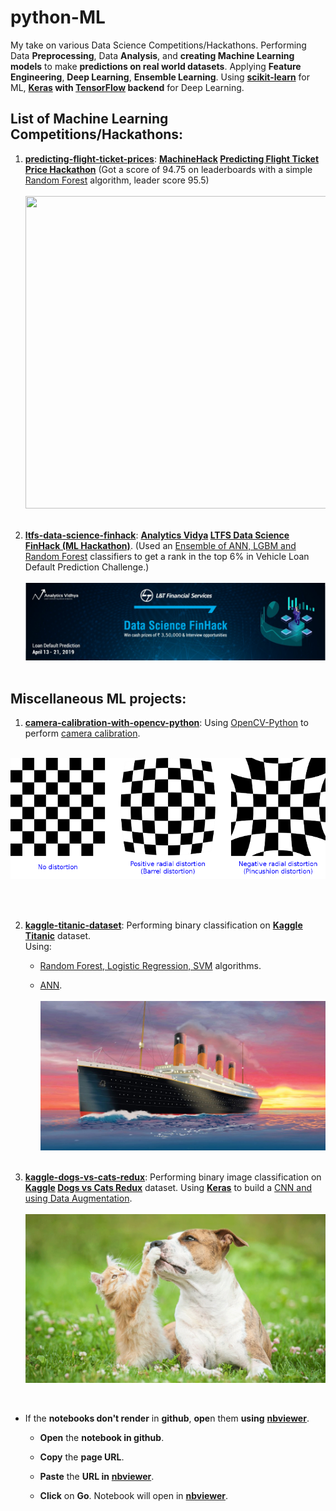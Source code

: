 # python-ML 
My take on various Data Science Competitions/Hackathons. Performing Data **Preprocessing**, Data **Analysis**, and **creating Machine Learning models** to make **predictions on real world datasets**. Applying **Feature Engineering**, **Deep Learning**, **Ensemble Learning**.
Using [**scikit-learn**](https://scikit-learn.org) for ML, **[Keras](keras.io) with [TensorFlow](https://www.tensorflow.org) backend** for Deep Learning.

## List of Machine Learning Competitions/Hackathons:
1) [**predicting-flight-ticket-prices**](https://github.com/mohitr7/python-ML/tree/master/predicting-flight-ticket-prices): **[MachineHack](https://www.machinehack.com) [Predicting Flight Ticket Price Hackathon](https://www.machinehack.com/course/predict-the-flight-ticket-price-hackathon/)** (Got a score of 94.75 on leaderboards with a simple [Random Forest](https://github.com/mohitr7/python-ML/blob/master/predicting-flight-ticket-prices/predicting_flight_ticket_prices.ipynb) algorithm, leader score 95.5) <br><br>
<img src="images/ticket_prices.png" height="500px" width="1100px">  <br><br>

2) [**ltfs-data-science-finhack**](https://github.com/mohitr7/python-ML/tree/master/ltfs-data-science-finhack): **[Analytics Vidya](https://www.analyticsvidhya.com) [LTFS Data Science FinHack (ML Hackathon)](https://datahack.analyticsvidhya.com/contest/ltfs-datascience-finhack-an-online-hackathon/)**. (Used an [Ensemble of ANN, LGBM and Random Forest](https://github.com/mohitr7/python-ML/blob/master/ltfs-data-science-finhack/vehicle-loan-default-prediction/vehicle_loan_default_prediction.ipynb) classifiers to get a rank in the top 6% in Vehicle Loan Default Prediction Challenge.) <br><br>
![](images/ltfs_finhack.png) <br><br>


## Miscellaneous ML projects:
1) [**camera-calibration-with-opencv-python**](https://github.com/mohitr7/python-ML/tree/master/camera-calibration-with-opencv-python): Using [OpenCV-Python](https://opencv-python-tutroals.readthedocs.io/en/latest/py_tutorials/py_tutorials.html) to perform [camera calibration](https://github.com/mohitr7/python-ML/blob/master/camera-calibration-with-opencv-python/camera_calibration_with_computer_vision.ipynb). <br><br>
<p align="center">
<img src="images/camera_calibration.png"> 
</p> <br><br>

2) [**kaggle-titanic-dataset**](https://github.com/mohitr7/python-ML/tree/master/kaggle-titanic-dataset): Performing binary classification on **[Kaggle](https://www.kaggle.com/) [Titanic](https://www.kaggle.com/c/titanic)** dataset. <br>
    Using: 
    - [Random Forest, Logistic Regression, SVM](https://github.com/mohitr7/python-ML/blob/master/kaggle-titanic-dataset/kaggle_titanic_dataset.ipynb) algorithms.
  
    - [ANN](https://github.com/mohitr7/python-ML/blob/master/kaggle-titanic-dataset/kaggle_titanic_dataset_with_ANN.ipynb). <br><br>
![](images/titanic.jpg) <br><br>

3) [**kaggle-dogs-vs-cats-redux**](https://github.com/mohitr7/python-ML/tree/master/kaggle-dogs-vs-cats-redux): Performing binary image classification on **[Kaggle](https://www.kaggle.com/) [Dogs vs Cats Redux](https://www.kaggle.com/c/dogs-vs-cats-redux-kernels-edition)** dataset. Using [**Keras**](keras.io) to build a [CNN and using Data Augmentation](https://github.com/mohitr7/python-ML/blob/master/kaggle-dogs-vs-cats-redux/kaggle_dogs_vs_cats_redux.ipynb). <br><br>
 ![](images/dogs_vs_cats.gif)
  
 <br>
 
 - If the **notebooks don't render** in **github**, **ope**n them **using** [**nbviewer**](https://nbviewer.jupyter.org/).
 
   - **Open** the **notebook in github**.
   
   - **Copy** the **page URL**.
   
   - **Paste** the **URL in** [**nbviewer**](https://nbviewer.jupyter.org/).
   
   - **Click** on **Go**. Notebook will open in [**nbviewer**](https://nbviewer.jupyter.org/).
